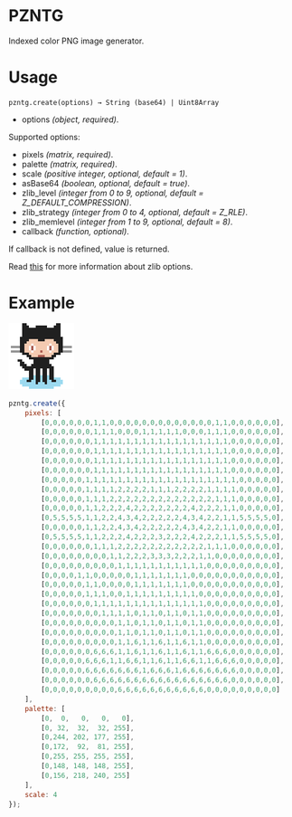 # PZNTG
Indexed color PNG image generator.

# Usage
```
pzntg.create(options) → String (base64) | Uint8Array
```
* options _(object, required)_.

Supported options:
* pixels _(matrix, required)_.
* palette _(matrix, required)_.
* scale _(positive integer, optional, default = 1)_.
* asBase64 _(boolean, optional, default = true)_.
* zlib_level _(integer from 0 to 9, optional, default = Z_DEFAULT_COMPRESSION)_.
* zlib_strategy _(integer from 0 to 4, optional, default = Z_RLE)_.
* zlib_memlevel _(integer from 1 to 9, optional, default = 8)_.
* callback _(function, optional)_.

If callback is not defined, value is returned.

Read [this](http://zlib.net/manual.html#Advanced) for more information about zlib options.

# Example
![Octocat](demo/octocat.png)
```javascript
pzntg.create({
	pixels: [
		[0,0,0,0,0,0,1,1,0,0,0,0,0,0,0,0,0,0,0,0,0,1,1,0,0,0,0,0,0],
		[0,0,0,0,0,0,1,1,1,0,0,0,1,1,1,1,1,0,0,0,1,1,1,0,0,0,0,0,0],
		[0,0,0,0,0,0,1,1,1,1,1,1,1,1,1,1,1,1,1,1,1,1,1,0,0,0,0,0,0],
		[0,0,0,0,0,0,1,1,1,1,1,1,1,1,1,1,1,1,1,1,1,1,1,0,0,0,0,0,0],
		[0,0,0,0,0,0,1,1,1,1,1,1,1,1,1,1,1,1,1,1,1,1,1,0,0,0,0,0,0],
		[0,0,0,0,0,0,1,1,1,1,1,1,1,1,1,1,1,1,1,1,1,1,1,0,0,0,0,0,0],
		[0,0,0,0,0,1,1,1,1,1,1,1,1,1,1,1,1,1,1,1,1,1,1,1,0,0,0,0,0],
		[0,0,0,0,0,1,1,1,1,2,2,2,2,1,1,1,2,2,2,2,1,1,1,1,0,0,0,0,0],
		[0,0,0,0,0,1,1,1,2,2,2,2,2,2,2,2,2,2,2,2,2,1,1,1,0,0,0,0,0],
		[0,0,0,0,0,1,1,2,2,2,4,2,2,2,2,2,2,2,4,2,2,2,1,1,0,0,0,0,0],
		[0,5,5,5,5,1,1,2,2,4,3,4,2,2,2,2,2,4,3,4,2,2,1,1,5,5,5,5,0],
		[0,0,0,0,0,1,1,2,2,4,3,4,2,2,2,2,2,4,3,4,2,2,1,1,0,0,0,0,0],
		[0,5,5,5,5,1,1,2,2,2,4,2,2,2,3,2,2,2,4,2,2,2,1,1,5,5,5,5,0],
		[0,0,0,0,0,0,1,1,1,2,2,2,2,2,2,2,2,2,2,2,1,1,1,0,0,0,0,0,0],
		[0,0,0,0,0,0,0,0,1,1,2,2,2,3,3,3,2,2,2,1,1,0,0,0,0,0,0,0,0],
		[0,0,0,0,0,0,0,0,0,1,1,1,1,1,1,1,1,1,1,1,0,0,0,0,0,0,0,0,0],
		[0,0,0,0,1,1,0,0,0,0,0,1,1,1,1,1,1,1,0,0,0,0,0,0,0,0,0,0,0],
		[0,0,0,0,0,1,1,0,0,0,0,1,1,1,1,1,1,1,0,0,0,0,0,0,0,0,0,0,0],
		[0,0,0,0,0,1,1,1,0,0,1,1,1,1,1,1,1,1,1,0,0,0,0,0,0,0,0,0,0],
		[0,0,0,0,0,0,1,1,1,1,1,1,1,1,1,1,1,1,1,1,0,0,0,0,0,0,0,0,0],
		[0,0,0,0,0,0,0,1,1,1,1,0,1,1,0,1,1,0,1,1,0,0,0,0,0,0,0,0,0],
		[0,0,0,0,0,0,0,0,0,1,1,0,1,1,0,1,1,0,1,1,0,0,0,0,0,0,0,0,0],
		[0,0,0,0,0,0,0,0,0,1,1,0,1,1,0,1,1,0,1,1,0,0,0,0,0,0,0,0,0],
		[0,0,0,0,0,0,0,0,0,1,1,6,1,1,6,1,1,6,1,1,0,0,0,0,0,0,0,0,0],
		[0,0,0,0,0,0,6,6,6,1,1,6,1,1,6,1,1,6,1,1,6,6,6,0,0,0,0,0,0],
		[0,0,0,0,0,6,6,6,1,1,6,6,1,1,6,1,1,6,6,1,1,6,6,6,0,0,0,0,0],
		[0,0,0,0,0,6,6,6,6,6,6,6,1,6,6,6,1,6,6,6,6,6,6,6,0,0,0,0,0],
		[0,0,0,0,0,0,6,6,6,6,6,6,6,6,6,6,6,6,6,6,6,6,6,0,0,0,0,0,0],
		[0,0,0,0,0,0,0,0,0,6,6,6,6,6,6,6,6,6,6,6,0,0,0,0,0,0,0,0,0]
	],
	palette: [
		[0,  0,   0,   0,   0],
		[0, 32,  32,  32, 255],
		[0,244, 202, 177, 255],
		[0,172,  92,  81, 255],
		[0,255, 255, 255, 255],
		[0,148, 148, 148, 255],
		[0,156, 218, 240, 255]
	],
	scale: 4
});
```
